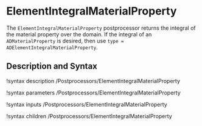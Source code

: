 # ElementIntegralMaterialProperty

The `ElementIntegralMaterialProperty` postprocessor returns the integral of the
material property over the domain. If the integral of an `ADMaterialProperty` is
desired, then use `type = ADElementIntegralMaterialProperty`.

## Description and Syntax

!syntax description /Postprocessors/ElementIntegralMaterialProperty

!syntax parameters /Postprocessors/ElementIntegralMaterialProperty

!syntax inputs /Postprocessors/ElementIntegralMaterialProperty

!syntax children /Postprocessors/ElementIntegralMaterialProperty
